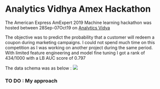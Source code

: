 Analytics Vidhya Amex Hackathon
===============================

The American Express AmExpert 2019 Machine learning hackathon was hosted
between 28Sep-07Oct19 on [Analytics
Vidya](https://datahack.analyticsvidhya.com/contest/amexpert-2019-machine-learning-hackathon/)

The objective was to predict the probability that a customer will redeem
a coupon during marketing campaigns. I could not spend much time on this
competition as I was working on another project during the same period.
With limited feature engineering and model fine tuning I got a rank of
434/1000 with a LB AUC score of 0.797

The data schema was as below :
![](/Mac%20Backup/OneDrive/R/Competitions/AV/20190928_Amex-campaigns/400_extras/Amexpert2019_Schema_diagram.png)

### TO DO : My approach
